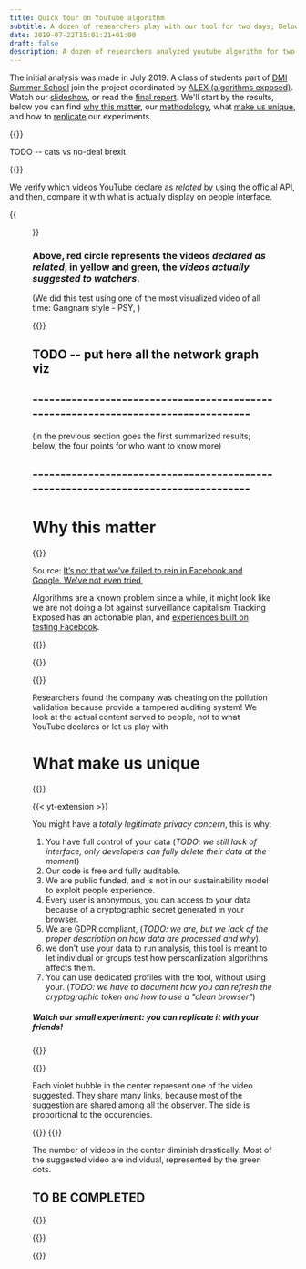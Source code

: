 ```yaml
---
title: Quick tour on YouTube algorithm
subtitle: A dozen of researchers play with our tool for two days; Below our findings and how you can replicate it
date: 2019-07-22T15:01:21+01:00
draft: false
description: A dozen of researchers analyzed youtube algorithm for two days; Here our findings and how you can replicate the test.
---
```


The initial analysis was made in July 2019. A class of students part of [DMI Summer School](https://wiki.digitalmethods.net/Dmi/SummerSchool2019) join the project coordinated by [ALEX (algorithms exposed)](https://algorithms.exposed). Watch our [slideshow](https://github.com/tracking-exposed/presentation/blob/master/ALEX%20-%20ytTREX%20-%20Summer%20School%2019.pdf), or read the [final report](https://github.com/tracking-exposed/presentation/blob/master/ytTREX%20-%20final%20report%20-%20Summer%20School%2019.pdf). We'll start by the results, below you can find [why this matter](#why-this-matter), our [methodology](#methodology), what [make us unique](#what-make-us-unique), and how to [replicate](#replicate-our-experiments) our experiments.

{{<colorblock color="secondary" text="political video are treated differently from non-political videos" >}}

TODO -- cats vs no-deal brexit

{{<colorblock color="secondary" text="official APIs are unreliable to do algorithm analysis" >}}

We verify which videos YouTube declare as _related_ by using the official API, and then, compare it with what is actually display on people interface.

{{<figure src="/images/yt-results/youtube-API-vs-TREX-observations.svg" alt="" class="full align-center" >}}
### Above, red circle represents the videos _declared as related_, in yellow and green, the _videos actually suggested to watchers_.
(We did this test using one of the most visualized video of all time: Gangnam style - PSY, )

{{<colorblock color="secondary" text="every second and click counts as data point" >}}

## TODO -- put here all the network graph viz

## ----------------------------------------------------------------------------------
(in the previous section goes the first summarized results; below, the four points for who want to know more)
## ----------------------------------------------------------------------------------

# Why this matter

{{<entry text="The secret algorithm behind the related videos is a method to maximize engagement; that's our target. " picture="/images/yt-results/secrecy.png" type="right" >}}

Source: [It’s not that we’ve failed to rein in Facebook and Google. We’ve not even tried](https://www.theguardian.com/commentisfree/2019/jul/02/facebook-google-data-change-our-behaviour-democracy),

Algorithms are a known problem since a while, it might look like we are not doing a lot against surveillance capitalism
Tracking Exposed has an actionable plan, and [experiences built on testing Facebook](https://facebook.tracking.exposed/results).

{{<entry text="now was are addressing a new platform: YouTube" picture="/images/yt-results/TrackingExposed_Main Logo - Positive payoff.svg" type="right" >}}

{{<entry text="Because personalization works differently for every one of us, and we should be ready, as a society, to the world in checking their algorithm" picture="/images/yt-results/WENEEDSOMEPICTUREHERE.jpg" type="left" >}}

{{<colorblock text="Think to the Volkswagen emission scandals" >}}

Researchers found the company was cheating on the pollution validation because provide a tampered auditing system!
We look at the actual content served to people, not to what YouTube declares or let us play with

# What make us unique
{{<colorblock text="By installing our browser extention, you'll do passive scraping of personalized experience. The collected evidences can be used by you and you decide wher to share those." >}}

{{< yt-extension >}}

You might have a *totally legitimate privacy concern*, this is why:

1. You have full control of your data (_TODO: we still lack of interface, only developers can fully delete their data at the moment_)
2. Our code is free and fully auditable.
3. We are public funded, and is not in our sustainability model to exploit people experience.
4. Every user is anonymous, you can access to your data because of a cryptographic secret generated in your browser.
5. We are GDPR compliant, (_TODO: we are, but we lack of the proper description on how data are processed and why_).
6. we don't use your data to run analysis, this tool is meant to let individual or groups test how persoanlization algorithms affects them.
7. You can use dedicated profiles with the tool, without using your. (_TODO: we have to document how you can refresh the cryptographic token and how to use a "clean browser"_)

##### Watch our small experiment: you can replicate it with your friends!

{{<boxes text="Methodology: a fresh installed Brave browser, without any cookies or login on Youtube" >}}

{{<entry text="10 different profiles, access to the same video at the same time" picture="/images/yt-results/political-clean-browser-network-graph.svg" type="left" >}}

Each violet bubble in the center represent one of the video suggested. They share many links, because most of the suggestion are shared among all the observer. The side is proportional to the occurencies.

{{<boxes text="Methodology: same people, same video, but with their personal YouTube account" >}}
{{<entry text="In the common scenario, google/youtube have a lot of data points about your previous activites." picture="/images/yt-results/political-dirty-browser-network-graph.svg" type="right" >}}

The number of videos in the center diminish drastically. Most of the suggested video are individual, represented by the green dots.

## TO BE COMPLETED

{{<entry text="TODO" picture="/images/yt-results/bubble-graph-not-political.svg" type="left" >}}

{{<entry text="TO BE DONE" picture="/images/yt-results/bubble-graph-political.svg" type="right" >}}

{{<entry text="TODO" picture="/images/yt-results/two-users-CNN-foxnews-edposure.svg" type="left" >}}
